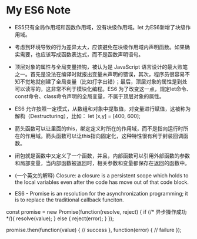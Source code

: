 # My ES6 Note
* ES5只有全局作用域和函数作用域，没有块级作用域。let 为ES6新增了块级作用域。
* 考虑到环境导致的行为差异太大，应该避免在块级作用域内声明函数。如果确实需要，也应该写成函数表达式，而不是函数声明语句。
* 顶层对象的属性与全局变量挂钩，被认为是 JavaScript 语言设计的最大败笔之一。首先是没法在编译时就报出变量未声明的错误，其次，程序员很容易不知不觉地就创建了全局变量（比如打字出错）；最后，顶层对象的属性是到处可以读写的，这非常不利于模块化编程。ES6 为了改变这一点，规定let命令、const命令、class命令声明的全局变量，不属于顶层对象的属性。
* ES6 允许按照一定模式，从数组和对象中提取值，对变量进行赋值，这被称为解构（Destructuring），比如： let [x,y] = [400, 600];
* 箭头函数可以让里面的this，绑定定义时所在的作用域，而不是指向运行时所在的作用域。箭头函数可以让this指向固定化，这种特性很有利于封装回调函数。
* 闭包就是函数中又定义了一个函数，并且，内部函数可以引用外部函数的参数和局部变量，当内部函数被返回时，相关参数和变量都保存在返回的函数中。
* (一个英文的解释) Closure: a closure is a persistent scope which holds to the local variables even after the code has move out of that code block.

* ES6 - Promise is an resolution for the asynchronization programming; it is to replace the traditional callback funciton.

const promise = new Promise(function(resolve, reject) { if (/* 异步操作成功 */){ resolve(value); } else { reject(error); } });

promise.then(function(value) { // success }, function(error) { // failure });
